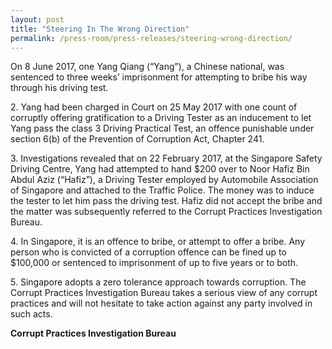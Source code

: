 ```yaml
---
layout: post
title: "Steering In The Wrong Direction"
permalink: /press-room/press-releases/steering-wrong-direction/
---
```

On 8 June 2017, one Yang Qiang (“Yang”), a Chinese national, was sentenced to three weeks’ imprisonment for attempting to bribe his way through his driving test.

2\.        Yang had been charged in Court on 25 May 2017 with one count of corruptly offering gratification to a Driving Tester as an inducement to let Yang pass the class 3 Driving Practical Test, an offence punishable under section 6(b) of the Prevention of Corruption Act, Chapter 241.

3\.        Investigations revealed that on 22 February 2017, at the Singapore Safety Driving Centre, Yang had attempted to hand $200 over to Noor Hafiz Bin Abdul Aziz (“Hafiz”), a Driving Tester employed by Automobile Association of Singapore and attached to the Traffic Police. The money was to induce the tester to let him pass the driving test. Hafiz did not accept the bribe and the matter was subsequently referred to the Corrupt Practices Investigation Bureau.

4\.        In Singapore, it is an offence to bribe, or attempt to offer a bribe. Any person who is convicted of a corruption offence can be fined up to $100,000 or sentenced to imprisonment of up to five years or to both.

5\.        Singapore adopts a zero tolerance approach towards corruption. The Corrupt Practices Investigation Bureau takes a serious view of any corrupt practices and will not hesitate to take action against any party involved in such acts.

**Corrupt Practices Investigation Bureau**

